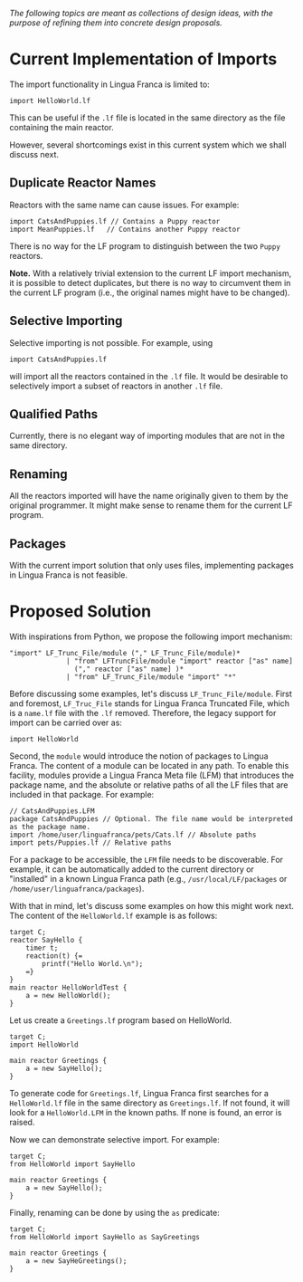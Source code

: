 _The following topics are meant as collections of design ideas, with the purpose of refining them into concrete design proposals._

# Current Implementation of Imports

The import functionality in Lingua Franca is limited to:

    import HelloWorld.lf

This can be useful if the `.lf` file is located in the same directory as the file containing the main reactor.

However, several shortcomings exist in this current system which we shall discuss next.

## Duplicate Reactor Names
Reactors with the same name can cause issues. For example:

```
import CatsAndPuppies.lf // Contains a Puppy reactor
import MeanPuppies.lf   // Contains another Puppy reactor
```

There is no way for the LF program to distinguish between the two `Puppy` reactors.

**Note.** With a relatively trivial extension to the current LF import mechanism, it is possible to detect duplicates, but there is no way to circumvent them in the current LF program (i.e., the original names might have to be changed).

## Selective Importing
Selective importing is not possible. For example, using
    
```
import CatsAndPuppies.lf
```
 
will import all the reactors contained in the `.lf` file. It would be desirable to selectively import a subset of reactors in another `.lf` file.

## Qualified Paths
Currently, there is no elegant way of importing modules that are not in the same directory.

## Renaming
All the reactors imported will have the name originally given to them by the original programmer. It might make sense to rename them for the current LF program.

## Packages
With the current import solution that only uses files, implementing packages in Lingua Franca is not feasible.


# Proposed Solution
With inspirations from Python, we propose the following import mechanism:

```
"import" LF_Trunc_File/module ("," LF_Trunc_File/module)* 
              | "from" LFTruncFile/module "import" reactor ["as" name]
                ("," reactor ["as" name] )*
              | "from" LF_Trunc_File/module "import" "*" 
```

Before discussing some examples, let's discuss `LF_Trunc_File/module`. First and foremost, `LF_Truc_File` stands for Lingua Franca Truncated File, which is a `name.lf` file with the `.lf` removed. Therefore, the legacy support for import can be carried over as:

```
import HelloWorld
```

Second, the `module` would introduce the notion of packages to Lingua Franca. The content of a module can be located in any path. To enable this facility, modules provide a Lingua Franca Meta file (LFM) that introduces the package name, and the absolute or relative paths of all the LF files that are included in that package. For example:

```
// CatsAndPuppies.LFM
package CatsAndPuppies // Optional. The file name would be interpreted as the package name.
import /home/user/linguafranca/pets/Cats.lf // Absolute paths
import pets/Puppies.lf // Relative paths
```

For a package to be accessible, the `LFM` file needs to be discoverable. For example, it can be automatically added to the current directory or "installed" in a known Lingua Franca path (e.g., `/usr/local/LF/packages` or `/home/user/linguafranca/packages`).

With that in mind, let's discuss some examples on how this might work next.
The content of the `HelloWorld.lf` example is as follows:

```
target C; 
reactor SayHello {
    timer t;
    reaction(t) {=
        printf("Hello World.\n");
    =}
}
main reactor HelloWorldTest {
    a = new HelloWorld();
}
```

Let us create a `Greetings.lf` program based on HelloWorld.
```
target C; 
import HelloWorld

main reactor Greetings {
    a = new SayHello();
}
```

To generate code for `Greetings.lf`, Lingua Franca first searches for a `HelloWorld.lf` file in the same directory as `Greetings.lf`. If not found, it will look for a `HelloWorld.LFM` in the known paths. If none is found, an error is raised.

Now we can demonstrate selective import. For example:
```
target C; 
from HelloWorld import SayHello

main reactor Greetings {
    a = new SayHello();
}
```

Finally, renaming can be done by using the `as` predicate:
```
target C; 
from HelloWorld import SayHello as SayGreetings

main reactor Greetings {
    a = new SayHeGreetings();
}
```